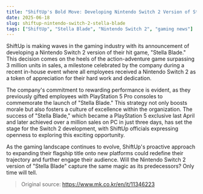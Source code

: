 ```yaml
---
title: "ShiftUp's Bold Move: Developing Nintendo Switch 2 Version of Stella Blade"
date: 2025-06-18
slug: shiftup-nintendo-switch-2-stella-blade
tags: ["ShiftUp", "Stella Blade", "Nintendo Switch 2", "gaming news"]
---
```


ShiftUp is making waves in the gaming industry with its announcement of developing a Nintendo Switch 2 version of their hit game, "Stella Blade." This decision comes on the heels of the action-adventure game surpassing 3 million units in sales, a milestone celebrated by the company during a recent in-house event where all employees received a Nintendo Switch 2 as a token of appreciation for their hard work and dedication.

The company's commitment to rewarding performance is evident, as they previously gifted employees with PlayStation 5 Pro consoles to commemorate the launch of "Stella Blade." This strategy not only boosts morale but also fosters a culture of excellence within the organization. The success of "Stella Blade," which became a PlayStation 5 exclusive last April and later achieved over a million sales on PC in just three days, has set the stage for the Switch 2 development, with ShiftUp officials expressing openness to exploring this exciting opportunity.

As the gaming landscape continues to evolve, ShiftUp's proactive approach to expanding their flagship title onto new platforms could redefine their trajectory and further engage their audience. Will the Nintendo Switch 2 version of "Stella Blade" capture the same magic as its predecessors? Only time will tell.

> Original source: https://www.mk.co.kr/en/it/11346223